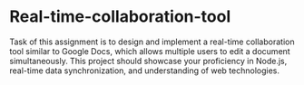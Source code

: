 # Real-time-collaboration-tool
Task of this assignment is to design and implement a real-time collaboration tool similar to Google Docs, which allows multiple users to edit a document simultaneously. This project should showcase your proficiency in Node.js, real-time data synchronization, and understanding of web technologies.
